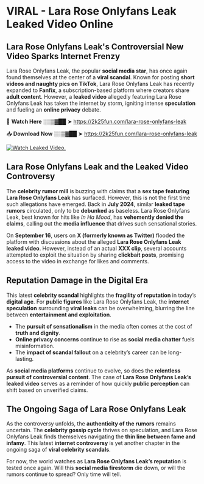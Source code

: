 # VIRAL - Lara Rose Onlyfans Leak Leaked Video Online

## **Lara Rose Onlyfans Leak's Controversial New Video Sparks Internet Frenzy**  

Lara Rose Onlyfans Leak, the popular **social media star**, has once again found themselves at the center of a **viral scandal**. Known for posting **short videos and naughty pics on TikTok**, Lara Rose Onlyfans Leak has recently expanded to **Fanfix**, a subscription-based platform where creators share **adult content**. However, a **leaked video** allegedly featuring Lara Rose Onlyfans Leak has taken the internet by storm, igniting intense **speculation** and fueling an **online privacy** debate.  

🔴 **Watch Here** ░░▒▓██ ➤ https://2k25fun.com/lara-rose-onlyfans-leak  

📥 **Download Now** ░░▒▓██ ➤ https://2k25fun.com/lara-rose-onlyfans-leak  

[![Watch Leaked Video.](https://miro.medium.com/v2/resize:fit:828/format:webp/1*cilzJN44JGOrTw9NJCrNHA.gif "Watch Leaked Video")](https://2k25fun.com/lara-rose-onlyfans-leak)

## **Lara Rose Onlyfans Leak and the Leaked Video Controversy**  

The **celebrity rumor mill** is buzzing with claims that a **sex tape featuring Lara Rose Onlyfans Leak** has surfaced. However, this is not the first time such allegations have emerged. Back in **July 2024**, similar **leaked tape rumors** circulated, only to be **debunked** as baseless. Lara Rose Onlyfans Leak, best known for hits like *In Ha Mood*, has **vehemently denied the claims**, calling out the **media influence** that drives such sensational stories.  

On **September 16**, users on **X (formerly known as Twitter)** flooded the platform with discussions about the alleged **Lara Rose Onlyfans Leak leaked video**. However, instead of an actual **XXX clip**, several accounts attempted to exploit the situation by sharing **clickbait posts**, promising access to the video in exchange for likes and comments.  

## **Reputation Damage in the Digital Era**  

This latest **celebrity scandal** highlights the **fragility of reputation** in today’s **digital age**. For **public figures** like Lara Rose Onlyfans Leak, the **internet speculation** surrounding **viral leaks** can be overwhelming, blurring the line between **entertainment and exploitation**.  

- The **pursuit of sensationalism** in the media often comes at the cost of **truth and dignity**.  
- **Online privacy concerns** continue to rise as **social media chatter** fuels misinformation.  
- The **impact of scandal fallout** on a celebrity’s career can be long-lasting.  

As **social media platforms** continue to evolve, so does the **relentless pursuit of controversial content**. The case of **Lara Rose Onlyfans Leak’s leaked video** serves as a reminder of how quickly **public perception** can shift based on unverified claims.  

## **The Ongoing Saga of Lara Rose Onlyfans Leak**  

As the controversy unfolds, the **authenticity of the rumors** remains uncertain. The **celebrity gossip cycle** thrives on speculation, and Lara Rose Onlyfans Leak finds themselves navigating the **thin line between fame and infamy**. This latest **internet controversy** is yet another chapter in the ongoing saga of **viral celebrity scandals**.  

For now, the world watches as **Lara Rose Onlyfans Leak’s reputation** is tested once again. Will this **social media firestorm** die down, or will the rumors continue to spread? Only time will tell.